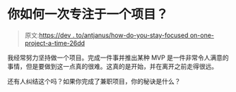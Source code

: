 # 你如何一次专注于一个项目？

> 原文:[https://dev . to/antjanus/how-do-you-stay-focused on-one-project-a-time-26dd](https://dev.to/antjanus/how-do-you-stay-focused-on-one-project-at-a-time-26dd)

我经常努力坚持做一个项目。完成一件事并推出某种 MVP 是一件非常令人满意的事情，但是要做到这一点真的很难。这真的是开始，并在离开之前走得很远。

还有人纠结这个吗？如果你完成了兼职项目，你的秘诀是什么？